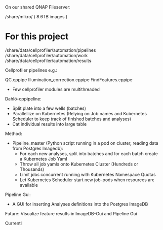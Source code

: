 On our shared QNAP Fileserver:

/share/mikro/ ( 8.6TB images )

# For this project
/share/data/cellprofiler/automation/pipelines
/share/data/cellprofiler/automation/work
/share/data/cellprofiler/automation/results


Cellprofiler pipelines e.g.:

QC.cppipe
Illumination_correction.cppipe
FindFeatures.cppipe

- Few cellprofiler modules are multithreaded

Dahlö-cppipeline:

- Split plate into a few wells (batches)
- Parallellize on Kubernetes (Relying on Job names and Kubernetes Scheduler to keep track of finished batches and analyses)
- Cat individual results into large table

Method:

- Pipeline_master (Python script running in a pod on cluster, reading data from Postgres Imagedb):
  - For each new analyses, split into batches and for each batch create a Kubernetes Job Yaml
  - Throw all job yamls onto Kubernetes Cluster (Hundreds or Thousands)
  - Limit jobs concurrent running with Kubernetes Namespace Quotas
  - Let Kubernetes Scheduler start new job-pods when resources are available


Pipeline Gui:

- A GUI for inserting Analyses definitions into the Postgres ImageDB



Future:
  Visualize feature results in ImageDB-Gui and Pipeline Gui

  Currentl








